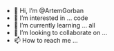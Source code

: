 - 👋 Hi, I’m @ArtemGorban
- 👀 I’m interested in ... code
- 🌱 I’m currently learning ... all
- 💞️ I’m looking to collaborate on ...
- 📫 How to reach me ...

<!---
ArtemGorban/ArtemGorban is a ✨ special ✨ repository because its `README.md` (this file) appears on your GitHub profile.
You can click the Preview link to take a look at your changes.
--->
